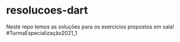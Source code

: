 # resolucoes-dart
Neste repo temos as soluções para os exercícios propostos em sala! #TurmaEspecialização2021_1
